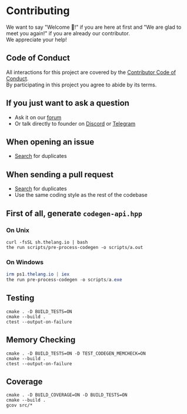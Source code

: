 # Contributing
We want to say "Welcome 👋!" if you are here at first and "We are glad to meet you again!" if you are already our contributor. \
We appreciate your help!

## Code of Conduct
All interactions for this project are covered by the [Contributor Code of Conduct](CODE_OF_CONDUCT.md). \
By participating in this project you agree to abide by its terms.

## If you just want to ask a question
- Ask it on our [forum][the-forum]
- Or talk directly to founder on [Discord][the-discord] or [Telegram][the-telegram]

## When opening an issue
- [Search][the-issues] for duplicates

## When sending a pull request
- [Search][the-prs] for duplicates
- Use the same coding style as the rest of the codebase

## First of all, generate `codegen-api.hpp`
### On Unix

```shell
curl -fsSL sh.thelang.io | bash
the run scripts/pre-process-codegen -o scripts/a.out
```

### On Windows

```powershell
irm ps1.thelang.io | iex
the run pre-process-codegen -o scripts/a.exe
```

## Testing

```shell
cmake . -D BUILD_TESTS=ON
cmake --build .
ctest --output-on-failure
```

## Memory Checking

```shell
cmake . -D BUILD_TESTS=ON -D TEST_CODEGEN_MEMCHECK=ON
cmake --build .
ctest --output-on-failure
```

## Coverage

```shell
cmake . -D BUILD_COVERAGE=ON -D BUILD_TESTS=ON
cmake --build .
gcov src/*
```

[the-discord]: https://discord.gg/CTMM583G7V
[the-forum]: https://forum.thelang.io/
[the-issues]: https://github.com/thelang-io/docs.thelang.io/issues?q=is%3Aissue
[the-prs]: https://github.com/thelang-io/docs.thelang.io/pulls?q=is%3Apr
[the-telegram]: https://t.me/thelang_io
